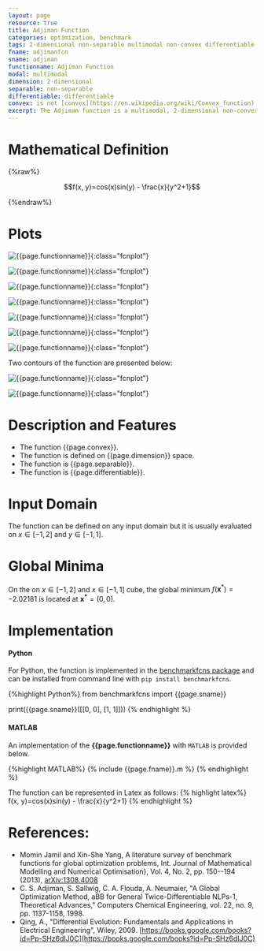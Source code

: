```yaml
---
layout: page
resource: true
title: Adjiman Function
categories: optimization, benchmark
tags: 2-dimensional non-separable multimodal non-convex differentiable
fname: adjimanfcn
sname: adjiman
functionname: Adjiman Function
modal: multimodal
dimension: 2-dimensional
separable: non-separable
differentiable: differentiable
convex: is not [convex](https://en.wikipedia.org/wiki/Convex_function)
excerpt: The Adjiman function is a multimodal, 2-dimensional non-convex mathematical function widely used for testing optimization algorithms
---
```


# Mathematical Definition

{%raw%}

$$f(x, y)=cos(x)sin(y) - \frac{x}{y^2+1}$$

{%endraw%}

# Plots
![{{page.functionname}}]({{site.baseurl}}/doc/plots/{{page.fname}}.png){:class="fcnplot"}

![{{page.functionname}}]({{site.baseurl}}/doc/plots/{{page.fname}}_2.png){:class="fcnplot"}

![{{page.functionname}}]({{site.baseurl}}/doc/plots/{{page.fname}}_3.png){:class="fcnplot"}

![{{page.functionname}}]({{site.baseurl}}/doc/plots/{{page.fname}}_4.png){:class="fcnplot"}

![{{page.functionname}}]({{site.baseurl}}/doc/plots/{{page.fname}}_5.png){:class="fcnplot"}

![{{page.functionname}}]({{site.baseurl}}/doc/plots/{{page.fname}}_6.png){:class="fcnplot"}

![{{page.functionname}}]({{site.baseurl}}/doc/plots/{{page.fname}}_7.png){:class="fcnplot"}

Two contours of the function are presented below:

![{{page.functionname}}]({{site.baseurl}}/doc/plots/{{page.fname}}_contour.png){:class="fcnplot"}

![{{page.functionname}}]({{site.baseurl}}/doc/plots/{{page.fname}}_contour_2.png){:class="fcnplot"}

# Description and Features
* The function {{page.convex}}.
* The function is defined on {{page.dimension}} space.
* The function is {{page.separable}}.
* The function is {{page.differentiable}}.

# Input Domain
The function can be defined on any input domain but it is usually evaluated on $x \in [-1, 2]$ and $y \in [-1, 1]$.

# Global Minima
On the on $x \in [-1, 2]$ and $x \in [-1, 1]$ cube, the global minimum $f(\textbf{x}^{\ast})=-2.02181$ is located at $\mathbf{x^\ast}=(0, 0)$.

# Implementation
#### Python
For Python, the function is implemented in the [benchmarkfcns package](https://github.com/mazhar-ansari-ardeh/BenchmarkFcns) and can be installed from command line with `pip install benchmarkfcns`.  

{%highlight Python%}
from benchmarkfcns import {{page.sname}}

print({{page.sname}}([[0, 0],
              [1, 1]]))
{% endhighlight %}

#### MATLAB
An implementation of the **{{page.functionname}}** with `MATLAB` is provided below. 

{%highlight MATLAB%}
{% include {{page.fname}}.m %}
{% endhighlight %}

The function can be represented in Latex as follows:
{% highlight latex%}
f(x, y)=cos(x)sin(y) - \frac{x}{y^2+1}
{% endhighlight %}

# References:
* Momin Jamil and Xin-She Yang, A literature survey of benchmark functions for global optimization problems, Int. Journal of Mathematical Modelling 
and Numerical Optimisation}, Vol. 4, No. 2, pp. 150--194 (2013), [arXiv:1308.4008](arXiv:1308.4008)
* C. S. Adjiman, S. Sallwig, C. A. Flouda, A. Neumaier, "A Global Optimization
Method, aBB for General Twice-Differentiable NLPs-1, Theoretical Advances," Computers
Chemical Engineering, vol. 22, no. 9, pp. 1137-1158, 1998.
* Qing, A., "Differential Evolution: Fundamentals and Applications in Electrical Engineering", Wiley, 2009.
[https://books.google.com/books?id=Pp-SHz6dIJ0C](https://books.google.com/books?id=Pp-SHz6dIJ0C)

